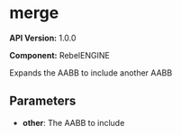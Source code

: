 # merge

**API Version:** 1.0.0

**Component:** RebelENGINE

Expands the AABB to include another AABB

## Parameters

- **other**: The AABB to include

